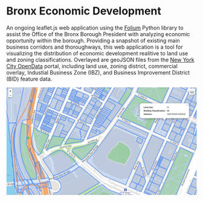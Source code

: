 # Bronx Economic Development
An ongoing leaflet.js web application using the [Folium](http://python-visualization.github.io/folium/) Python library to assist the Office of the Bronx Borough President with analyzing economic opportunity within the borough. Providing a snapshot of existing main business corridors and thoroughways, this web application is a tool for visualizing the distribution of economic development realitive to land use and zoning classifications. Overlayed are geoJSON files from the [New York City OpenData](https://opendata.cityofnewyork.us/) portal, including land use, zoning district, commercial overlay, Industial Business Zone (IBZ), and Business Improvement District (BID) feature data.

![Land Use Overlay:](/img/map1.png)
